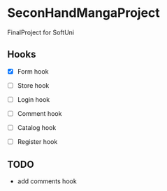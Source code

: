 # SeconHandMangaProject
 FinalProject for SoftUni

## Hooks
- [x] Form hook
- [ ] Store hook
- [ ] Login hook
- [ ] Comment hook
- [ ] Catalog hook
- [ ] Register hook


## TODO
- add comments hook
